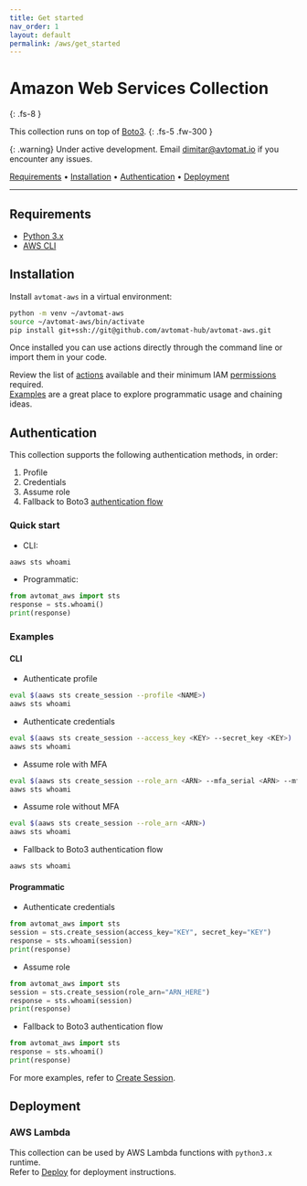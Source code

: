 ```yaml
---
title: Get started
nav_order: 1
layout: default
permalink: /aws/get_started
---
```


# Amazon Web Services Collection
{: .fs-8 }

This collection runs on top of <a href="https://boto3.amazonaws.com/v1/documentation/api/latest/index.html" target="_blank">Boto3</a>.
{: .fs-5 .fw-300 }

{: .warning}
Under active development. Email [dimitar@avtomat.io](mailto:dimitar@avtomat.io) if you encounter any issues.

<p>
   <a href="#requirements">Requirements</a> •
   <a href="#installation">Installation</a> •
   <a href="#authentication">Authentication</a> •
   <a href="#deployment">Deployment</a>
</p>

---

## Requirements

- <a href="https://www.python.org/downloads/" target="_blank">Python 3.x</a>
- <a href="https://docs.aws.amazon.com/cli/latest/userguide/cli-chap-getting-started.html" target="_blank">AWS CLI</a>


## Installation

Install `avtomat-aws` in a virtual environment:

```bash
python -m venv ~/avtomat-aws
source ~/avtomat-aws/bin/activate
pip install git+ssh://git@github.com/avtomat-hub/avtomat-aws.git
```
Once installed you can use actions directly through the command line or import them in your code.

Review the list of [actions](/aws/actions) available and their minimum IAM [permissions](/aws/permissions) required.<br/>
[Examples](/aws/examples) are a great place to explore programmatic usage and chaining ideas.


## Authentication
This collection supports the following authentication methods, in order:
1. Profile
2. Credentials
3. Assume role
4. Fallback to Boto3 [authentication flow](https://boto3.amazonaws.com/v1/documentation/api/latest/guide/credentials.html)

### Quick start
- CLI:
```bash
aaws sts whoami
```
- Programmatic:
```python
from avtomat_aws import sts
response = sts.whoami()
print(response)
```

### Examples

#### CLI

- Authenticate profile
```bash
eval $(aaws sts create_session --profile <NAME>)
aaws sts whoami
```

- Authenticate credentials
```bash
eval $(aaws sts create_session --access_key <KEY> --secret_key <KEY>)
aaws sts whoami
```

- Assume role with MFA
```bash
eval $(aaws sts create_session --role_arn <ARN> --mfa_serial <ARN> --mfa_token <CODE>)
aaws sts whoami
```

- Assume role without MFA
```bash
eval $(aaws sts create_session --role_arn <ARN>)
aaws sts whoami
```

- Fallback to Boto3 authentication flow
```bash
aaws sts whoami
```

#### Programmatic

- Authenticate credentials
```python
from avtomat_aws import sts
session = sts.create_session(access_key="KEY", secret_key="KEY")
response = sts.whoami(session)       
print(response)                      
```

- Assume role
```python
from avtomat_aws import sts
session = sts.create_session(role_arn="ARN_HERE")
response = sts.whoami(session)
print(response)
```

- Fallback to Boto3 authentication flow
```python
from avtomat_aws import sts
response = sts.whoami()
print(response)
```

For more examples, refer to [Create Session](/aws/actions/sts/create_session).


## Deployment

### AWS Lambda
This collection can be used by AWS Lambda functions with `python3.x` runtime.<br/>
Refer to [Deploy](/aws/deploy) for deployment instructions.
